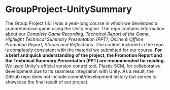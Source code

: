 # GroupProject-UnitySummary
The Group Project I & II was a year-long course in which we developed a comprehensive game using the Unity engine. 
The repo contains information about our _Complete Game Recording_, _Technical Report of the Game_, _Highlight Technical Summary Presentation (PPT)_, _Online & Offline Promotion Report_, _Stories and Reflections_. 
The content included in the repo is completely consistent with the material we submitted for our course. **For a brief and quick understanding of the project, the Promotion Report and the Technical Summary Presentation (PPT) are recommended for reading.**
We used Unity's official version control tool, Plastic SCM, for collaborative development due to its seamless integration with Unity. As a result, the GitHub repo does not include commit/development history but serves to showcase the final result of our project.
